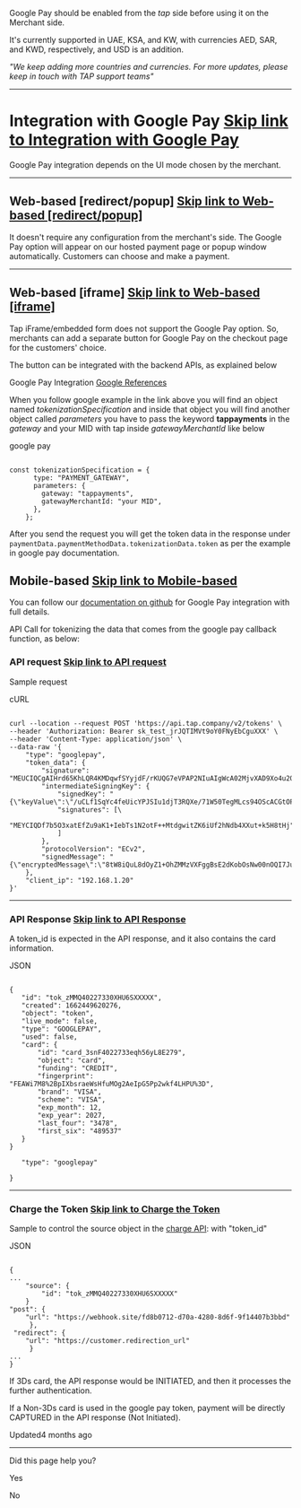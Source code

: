 Google Pay should be enabled from the _tap_ side before using it on the Merchant side.

It's currently supported in UAE, KSA, and KW, with currencies AED, SAR, and KWD, respectively, and USD is an addition.

_"We keep adding more countries and currencies. For more updates, please keep in touch with TAP support teams"_

* * *

# Integration with Google Pay   [Skip link to Integration with Google Pay](https://developers.tap.company/docs/google-pay\#integration-with-google-pay)

Google Pay integration depends on the UI mode chosen by the merchant.

* * *

## Web-based \[redirect/popup\]   [Skip link to Web-based [redirect/popup]](https://developers.tap.company/docs/google-pay\#web-based-redirectpopup)

It doesn't require any configuration from the merchant's side. The Google Pay option will appear on our hosted payment page or popup window automatically. Customers can choose and make a payment.

* * *

## Web-based \[iframe\]   [Skip link to Web-based [iframe]](https://developers.tap.company/docs/google-pay\#web-based-iframe)

Tap iFrame/embedded form does not support the Google Pay option. So, merchants can add a separate button for Google Pay on the checkout page for the customers' choice.

The button can be integrated with the backend APIs, as explained below

Google Pay Integration [Google References](https://developers.google.com/pay/api/web/guides/resources/demos)

When you follow google example in the link above you will find an object named _tokenizationSpecification_ and inside that object you will find another object called _parameters_ you have to pass the keyword **tappayments** in the _gateway_ and your MID with tap inside _gatewayMerchantId_ like below

google pay

```rdmd-code lang-javascript theme-light

const tokenizationSpecification = {
      type: "PAYMENT_GATEWAY",
      parameters: {
        gateway: "tappayments",
        gatewayMerchantId: "your MID",
      },
    };

```

After you send the request you will get the token data in the response under `paymentData.paymentMethodData.tokenizationData.token` as per the example in google pay documentation.

## Mobile-based   [Skip link to Mobile-based](https://developers.tap.company/docs/google-pay\#mobile-based)

You can follow our [documentation on github](https://github.com/Tap-Payments/goSellSDK-AndroidX?tab=readme-ov-file#google_pay) for Google Pay integration with full details.

API Call for tokenizing the data that comes from the google pay callback function, as below:

### API request   [Skip link to API request](https://developers.tap.company/docs/google-pay\#api-request)

Sample request

cURL

```rdmd-code lang-curl theme-light

curl --location --request POST 'https://api.tap.company/v2/tokens' \
--header 'Authorization: Bearer sk_test_jrJQTIMVt9oY0FNyEbCguXXX' \
--header 'Content-Type: application/json' \
--data-raw '{
    "type": "googlepay",
    "token_data": {
        "signature": "MEUCIQCgAIHrd65KhLQR4KMDqwfSYyjdF/rKUQG7eVPAP2NIuAIgWcA02MjvXAD9Xo4u2O6gl6PBjNNJeLTNy++paOGE3nE=",
        "intermediateSigningKey": {
            "signedKey": "{\"keyValue\":\"/uCLf1SqYc4feUicYPJSIu1djT3RQXe/71W50TegMLcs94OScACGtOPaiJmZwUPxCA\\u003d\\u003d\",\"keyExpiration\":\"1663134862361\"}",
            "signatures": [\
                "MEYCIQDf7b5O3xatEfZu9aK1+IebTs1N2otF++MtdgwitZK6iUf2hNdb4XXut+k5H8tHj"\
            ]
        },
        "protocolVersion": "ECv2",
        "signedMessage": "{\"encryptedMessage\":\"8tW8iQuL8dOyZ1+OhZMMzVXFggBsE2dKobOsNw00nOQI7JuY7Zfqq4kbae+o48HoXDayEHkjFlnXW/QZBIHBqWgrMce9LJj+jnYTN7WcAAxLNbwf3leZs+zV7GMV+0aMAsOOdvKdurCg7LBIDJZeNbMyomtp9HqQ+paLjgxqtvOGnZ5jJoYMTQqOR+qdFmxvsOqhHZHtiRvdTQi8Z9p9+jvbn28M0DRle1COyQOrhnOVZ7RUu1kYaMm7cOxeXbXP4CuuCb2EQZ\",\"ephemeralPublicKey\":\"BPYdAC923D/jRypCseOUA9bersY0i\\u003d\",\"tag\":\"UcPrx3j4NzXy38/pKZ4nXEViVSKacXEQpxeRxqdkZPU\\u003d\"}"
    },
    "client_ip": "192.168.1.20"
}'

```

* * *

### API Response   [Skip link to API Response](https://developers.tap.company/docs/google-pay\#api-response)

A token\_id is expected in the API response, and it also contains the card information.

JSON

```rdmd-code lang-json theme-light

{
   "id": "tok_zMMQ40227330XHU6SXXXXX",
   "created": 1662449620276,
   "object": "token",
   "live_mode": false,
   "type": "GOOGLEPAY",
   "used": false,
   "card": {
       "id": "card_3snF4022733eqh56yL8E279",
       "object": "card",
       "funding": "CREDIT",
       "fingerprint": "FEAWi7M8%2BpIXbsraeWsHfuMOg2AeIpG5Pp2wkf4LHPU%3D",
       "brand": "VISA",
       "scheme": "VISA",
       "exp_month": 12,
       "exp_year": 2027,
       "last_four": "3478",
       "first_six": "489537"
   }
}

   "type": "googlepay"

}

```

* * *

### Charge the Token   [Skip link to Charge the Token](https://developers.tap.company/docs/google-pay\#charge-the-token)

Sample to control the source object in the [charge API](https://developers.tap.company/reference/create-a-charge): with "token\_id"

JSON

```rdmd-code lang-json theme-light

{
...
	"source": {
		"id": "tok_zMMQ40227330XHU6SXXXXX"
    }
"post": {
    "url": "https://webhook.site/fd8b0712-d70a-4280-8d6f-9f14407b3bbd"
     },
 "redirect": {
    "url": "https://customer.redirection_url"
     }
...
}

```

If 3Ds card, the API response would be INITIATED, and then it processes the further authentication.

If a Non-3Ds card is used in the google pay token, payment will be directly CAPTURED in the API response (Not Initiated).

Updated4 months ago

* * *

Did this page help you?

Yes

No
